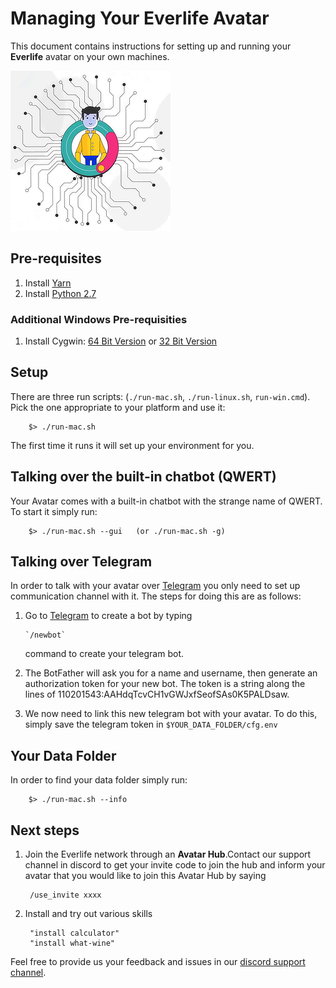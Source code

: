 # Managing Your Everlife Avatar

This document contains instructions for setting up and running your
**Everlife** avatar on your own machines.

![Avatar](avatar_256x256.png)


## Pre-requisites

1. Install [Yarn](https://yarnpkg.com/)
2. Install [Python 2.7](https://www.python.org/)

### Additional Windows Pre-requisities

1. Install Cygwin: [64 Bit Version](https://www.cygwin.com/setup-x86_64.exe) or
   [32 Bit Version](https://www.cygwin.com/setup-x86.exe)



## Setup

There are three run scripts: (`./run-mac.sh`, `./run-linux.sh`,
`run-win.cmd`). Pick the one appropriate to your platform and use it:

        $> ./run-mac.sh

The first time it runs it will set up your environment for you.


## Talking over the built-in chatbot (QWERT)

Your Avatar comes with a built-in chatbot with the strange name of
QWERT. To start it simply run:

        $> ./run-mac.sh --gui   (or ./run-mac.sh -g)


## Talking over Telegram
In order to talk with your avatar over [Telegram](the://telegram.org)
you only need to set up communication channel with it. The steps
for doing this are as follows:

1. Go to [Telegram](https://telegram.me/botfather) to create a bot by
   typing

       `/newbot`

    command to create your telegram bot.

1. The BotFather will ask you for a name and username, then generate an
   authorization token for your new bot. The token is a string along the
   lines of 110201543:AAHdqTcvCH1vGWJxfSeofSAs0K5PALDsaw. 
1. We now need to link this new telegram bot with your avatar. To do
   this, simply save the telegram token in `$YOUR_DATA_FOLDER/cfg.env`


## Your Data Folder

In order to find your data folder simply run:

        $> ./run-mac.sh --info



## Next steps
1. Join the Everlife network through an **Avatar Hub**.Contact our
   support channel in discord to get your invite code to join the hub
   and inform your avatar that you would like to join this Avatar Hub by
   saying

        /use_invite xxxx

2. Install and try out various skills

        "install calculator"
        "install what-wine"


Feel free to provide us your feedback and issues in our [discord support
channel](https://discord.gg/TDyRSr4).
